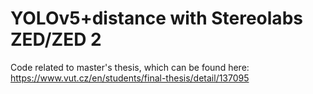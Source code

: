 # YOLOv5+distance with Stereolabs ZED/ZED 2

Code related to master's thesis, which can be found here: https://www.vut.cz/en/students/final-thesis/detail/137095

